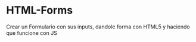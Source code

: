 # HTML-Forms
Crear un Formulario con sus inputs, dandole forma con HTML5 y haciendo que funcione con JS
